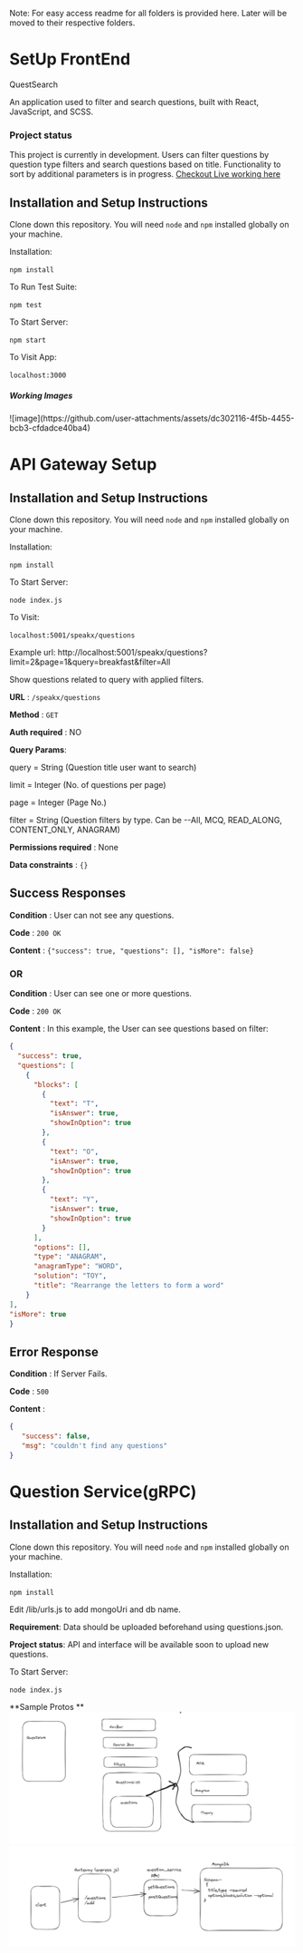 <p>Note: For easy access readme for all folders is provided here. Later will be moved to their respective folders.</p>

<h1>SetUp FrontEnd</h1>

QuestSearch 

An application used to filter and search questions, built with React, JavaScript, and SCSS.

<h3>Project status</h3>

This project is currently in development. Users can filter questions by question type filters and search questions based on title. Functionality to sort by additional parameters is in progress.
[Checkout Live working here](https://yogesh2i.github.io/SpeakX/)


## Installation and Setup Instructions
 

Clone down this repository. You will need `node` and `npm` installed globally on your machine.  

Installation:

`npm install`  

To Run Test Suite:  

`npm test`  

To Start Server:

`npm start`  

To Visit App:

`localhost:3000`  

<h5>Working Images</h5>
![image](https://github.com/user-attachments/assets/dc302116-4f5b-4455-bcb3-cfdadce40ba4)





<h1>API Gateway Setup</h1>


## Installation and Setup Instructions
 

Clone down this repository. You will need `node` and `npm` installed globally on your machine.  

Installation:

`npm install`  


To Start Server:

`node index.js`  

To Visit:

`localhost:5001/speakx/questions`  

Example url: http://localhost:5001/speakx/questions?limit=2&page=1&query=breakfast&filter=All

Show questions related to query with applied filters.

**URL** : `/speakx/questions`

**Method** : `GET`

**Auth required** : NO

**Query Params**: 

query = String (Question title user want to search)

limit = Integer (No. of questions per page)

page = Integer (Page No.)

filter = String (Question filters by type. Can be --All, MCQ, READ_ALONG, CONTENT_ONLY, ANAGRAM) 


**Permissions required** : None

**Data constraints** : `{}`

## Success Responses

**Condition** : User can not see any questions.

**Code** : `200 OK`

**Content** : `{"success": true, "questions": [], "isMore": false}`

### OR

**Condition** : User can see one or more questions.

**Code** : `200 OK`

**Content** : In this example, the User can see questions based on filter:

```json
{
  "success": true,
  "questions": [
    {
      "blocks": [
        {
          "text": "T",
          "isAnswer": true,
          "showInOption": true
        },
        {
          "text": "O",
          "isAnswer": true,
          "showInOption": true
        },
        {
          "text": "Y",
          "isAnswer": true,
          "showInOption": true
        }
      ],
      "options": [],
      "type": "ANAGRAM",
      "anagramType": "WORD",
      "solution": "TOY",
      "title": "Rearrange the letters to form a word"
    }
],
"isMore": true
}
```

## Error Response

**Condition** : If Server Fails.

**Code** : `500`

**Content** :

```json
{
   "success": false,
   "msg": "couldn't find any questions"
}
```

<h1>Question Service(gRPC)</h1>

## Installation and Setup Instructions
 

Clone down this repository. You will need `node` and `npm` installed globally on your machine.  

Installation:

`npm install`  
 
Edit /lib/urls.js to add mongoUri and db name.

**Requirement**: Data should be uploaded beforehand using questions.json.

**Project status**: API and interface will be available soon to upload new questions.

To Start Server:

`node index.js`  

**Sample Protos **
<img src="./frontend_sample.png"/>
 <img src="./backend_ssample.png"/>

